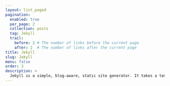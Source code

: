 ```yaml
---
layout: list_paged
pagination: 
  enabled: true
  per_page: 2
  collection: posts
  tag: Jekyll
  trail: 
    before: 2 # The number of links before the current page
    after: 2  # The number of links after the current page
title: Jekyll
slug: Jekyll
menu: false
order: 3
description: >
  Jekyll is a simple, blog-aware, static site generator. It takes a template directory containing raw text files in various formats, runs it through a converter (like Markdown) and our Liquid renderer, and spits out a complete, ready-to-publish static website suitable for serving with your favorite web server. 
---
```

